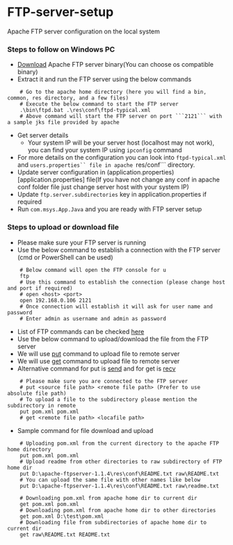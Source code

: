 # FTP-server-setup
Apache FTP server configuration on the local system

### Steps to follow on Windows PC

* [Download](https://mina.apache.org/ftpserver-project/download_1_1.html) Apache FTP server binary(You can choose os compatible binary)
* Extract it and run the FTP server using the below commands
```
    # Go to the apache home directory (here you will find a bin, common, res directory, and a few files)
    # Execute the below command to start the FTP server
    .\bin\ftpd.bat .\res\conf\ftpd-typical.xml
    # Above command will start the FTP server on port ```2121``` with a sample jks file provided by apache
```
* Get server details
  * Your system IP will be your server host (localhost may not work), you can find your system IP using ```ipconfig``` command
* For more details on the configuration you can look into ```ftpd-typical.xml``` and ```users.properties`` file in apache ```res/conf``` directory.
* Update server configuration in (application.properties)[application.properties] file(If you have not change any conf in apache conf folder file just change server host with your system IP)
* Update ```ftp.server.subdirectories``` key in application.properties if required
* Run ```com.msys.App.Java``` and you are ready with FTP server setup


### Steps to upload or download file
* Please make sure your FTP server is running
* Use the below command to establish a connection with the FTP server (cmd or PowerShell can be used)
``` 
    # Below command will open the FTP console for u
    ftp
    # Use this command to establish the connection (please change host and port if required)
    # open <host> <port>
    open 192.168.0.106 2121
    # Once connection will establish it will ask for user name and password
    # Enter admin as username and admin as password
```
* List of FTP commands can be checked [here](https://learn.microsoft.com/en-us/windows-server/administration/windows-commands/ftp)
* Use the below command to upload/download the file from the FTP server
* We will use [put](https://learn.microsoft.com/en-us/windows-server/administration/windows-commands/ftp-put) command to upload file to remote server
* We will use [get](https://learn.microsoft.com/en-us/windows-server/administration/windows-commands/ftp-get) command to upload file to remote server
* Alternative command for put is [send](https://learn.microsoft.com/en-us/windows-server/administration/windows-commands/ftp-send_1) and for get is [recv](https://learn.microsoft.com/en-us/windows-server/administration/windows-commands/ftp-recv)
```
    # Please make sure you are connected to the FTP server
    # put <source file path> <remote file path> (Prefer to use absolute file path)
    # To upload a file to the subdirectory please mention the subdirectory in remote 
    put pom.xml pom.xml
    # get <remote file path> <locafile path>
```
* Sample command for file download and upload
```
    # Uploading pom.xml from the current directory to the apache FTP home directory
    put pom.xml pom.xml
    # Upload readme from other directories to raw subdirectory of FTP home dir
    put D:\apache-ftpserver-1.1.4\res\conf\README.txt raw\README.txt
    # You can upload the same file with other names like below
    put D:\apache-ftpserver-1.1.4\res\conf\README.txt raw\readme.txt
    
    # Downloading pom.xml from apache home dir to current dir
    get pom.xml pom.xml
    # Downloading pom.xml from apache home dir to other directories
    get pom.xml D:\test\pom.xml
    # Downloading file from subdirectories of apache home dir to current dir
    get raw\README.txt README.txt
```
